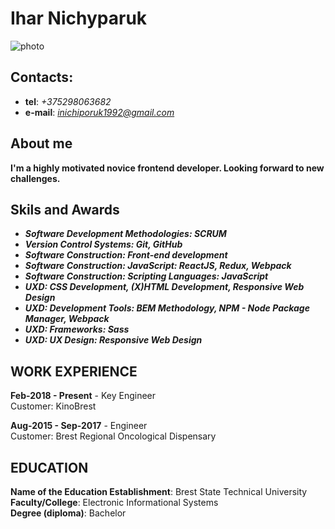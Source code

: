 # Ihar Nichyparuk

![photo](https://media-exp1.licdn.com/dms/image/C4D03AQGTGxdoeqgMzw/profile-displayphoto-shrink_800_800/0/1592494547564?e=1619654400&v=beta&t=eGlTDl3zVsF2ZB2M0cRAdB63YKnx5Rmdu-hyokuXM18)

## Contacts:

- **tel**: *+375298063682*
- **e-mail**: *inichiporuk1992@gmail.com*

## About me

**I'm a highly motivated novice frontend developer. Looking forward to new challenges.**

## Skils and Awards

- ***Software Development Methodologies: SCRUM***
- ***Version Control Systems: Git, GitHub***
- ***Software Construction: Front-end development***
- ***Software Construction: JavaScript: ReactJS, Redux, Webpack***
- ***Software Construction: Scripting Languages: JavaScript***
- ***UXD: CSS Development, (X)HTML Development, Responsive Web Design***
- ***UXD: Development Tools: BEM Methodology, NPM - Node Package Manager, Webpack***
- ***UXD: Frameworks: Sass***
- ***UXD: UX Design: Responsive Web Design***

## WORK EXPERIENCE

**Feb-2018 - Present** - Key Engineer<br>
Customer: KinoBrest

**Aug-2015 - Sep-2017** - Engineer<br>
Customer: Brest Regional Oncological Dispensary

## EDUCATION

**Name of the Education Establishment**: Brest State Technical University<br>
**Faculty/College**: Electronic Informational Systems<br>
**Degree (diploma)**: Bachelor